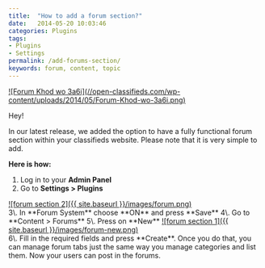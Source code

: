 ```yaml
---
title:  "How to add a forum section?"
date:   2014-05-20 10:03:46
categories: Plugins
tags: 
- Plugins
- Settings
permalink: /add-forums-section/
keywords: forum, content, topic 
---
```

<a href="//open-classifieds.com/wp-content/uploads/2014/05/Forum-Khod-wo-3a6i.png" class="thumbnail gallery-item" data-gallery>
![Forum   Khod wo 3a6i](//open-classifieds.com/wp-content/uploads/2014/05/Forum-Khod-wo-3a6i.png)
</a>

Hey! 

In our latest release, we added the option to have a fully functional forum section within your classifieds website. Please note that it is very simple to add. 

**Here is how:** 

1. Log in to your **Admin Panel** 
2. Go to **Settings > Plugins** 

<a href="{{ site.baseurl }}/images/forum.png" class="thumbnail gallery-item" data-gallery>
![forum section 2]({{ site.baseurl }}/images/forum.png) 
</a>

<br>
3\. In **Forum System** choose **ON** and press **Save** 
4\. Go to **Content > Forums** 
5\. Press on **New** 

<a href="{{ site.baseurl }}/images/forum-new.png" class="thumbnail gallery-item" data-gallery>
![forum section 1]({{ site.baseurl }}/images/forum-new.png) 
</a>

<br>
6\. Fill in the required fields and press **Create**. Once you do that, you can manage forum tabs just the same way you manage categories and list them. Now your users can post in the forums.

